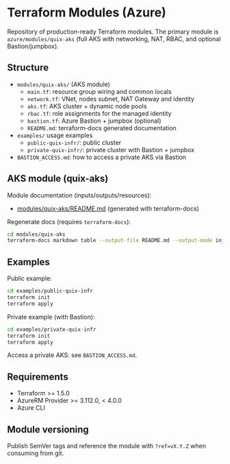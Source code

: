 # Terraform Modules (Azure)

Repository of production-ready Terraform modules. The primary module is `azure/modules/quix-aks` (full AKS with networking, NAT, RBAC, and optional Bastion/jumpbox).

## Structure

- `modules/quix-aks/` (AKS module)
  - `main.tf`: resource group wiring and common locals
  - `network.tf`: VNet, nodes subnet, NAT Gateway and identity
  - `aks.tf`: AKS cluster + dynamic node pools
  - `rbac.tf`: role assignments for the managed identity
  - `bastion.tf`: Azure Bastion + jumpbox (optional)
  - `README.md`: terraform-docs generated documentation
- `examples/` usage examples
  - `public-quix-infr/`: public cluster
  - `private-quix-infr/`: private cluster with Bastion + jumpbox
- `BASTION_ACCESS.md`: how to access a private AKS via Bastion

## AKS module (quix-aks)

Module documentation (inputs/outputs/resources):

- [modules/quix-aks/README.md](modules/quix-aks/README.md) (generated with terraform-docs)

Regenerate docs (requires `terraform-docs`):

```bash
cd modules/quix-aks
terraform-docs markdown table --output-file README.md --output-mode inject .
```

## Examples

Public example:

```bash
cd examples/public-quix-infr
terraform init
terraform apply
```

Private example (with Bastion):

```bash
cd examples/private-quix-infr
terraform init
terraform apply
```

Access a private AKS: see `BASTION_ACCESS.md`.

## Requirements

- Terraform >= 1.5.0
- AzureRM Provider >= 3.112.0, < 4.0.0
- Azure CLI

## Module versioning

Publish SemVer tags and reference the module with `?ref=vX.Y.Z` when consuming from git.
